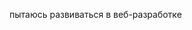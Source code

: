 пытаюсь развиваться в веб-разработке

<!---
VorK0s/VorK0s is a ✨ special ✨ repository because its `README.md` (this file) appears on your GitHub profile.
You can click the Preview link to take a look at your changes.
--->
